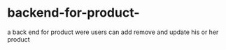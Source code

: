 # backend-for-product-
a back end  for product were users can add remove and update his or her product
